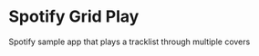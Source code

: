 Spotify Grid Play
=================

Spotify sample app that plays a tracklist through multiple covers
